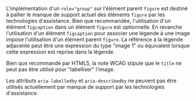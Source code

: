 L'implémentation d'un `role="group"` sur l'élément parent `figure` est destiné à pallier le manque de support actuel des éléments `figure` par les technologies d'assistance. Bien que recommandée, l'utilisation d'un élément `figcaption` dans un élément `figure` est optionnelle. En revanche l'utilisation d'un élément `figcaption` pour associer une légende à une image impose l'utilisation d'un élément parent `figure`. La référence à la légende adjacente peut être une expression du type "image 1" ou équivalent lorsque cette expression est reprise dans la légende.

Bien que recommandé par HTML5, la note WCAG stipule que le `title` ne peut pas être utilisé pour "labelliser" l'image.

Les attributs `aria-labelledby` et `aria-describedby` ne peuvent pas être utilisés actuellement par manque de support par les technologies d'assistance.
